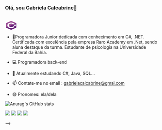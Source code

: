 ### Olá, sou Gabriela Calcabrine👋

<div style="display: inline_block"><br>  
  <img align="center" alt="Rafa-Csharp" height="30" width="40" src="https://raw.githubusercontent.com/devicons/devicon/master/icons/csharp/csharp-original.svg"> 
</div>

- 🌱Programadora Junior dedicada com conhecimento em C#, .NET. Certificada com excelência pela empresa Raro Academy em .Net, sendo aluna destaque da turma. Estudante de psicologia na Universidade Federal da Bahia. 

- 💻 Programadora back-end
- 📘  Atualmente estudando C#, Java, SQL...
- 📫 Contate-me no email : gabrielacalcabrine@gmai.com
- 😄 Pronomes: ela/dela

![Anurag's GitHub stats](https://github-readme-stats.vercel.app/api?username=gabrielacalcabrine&show_icons=true&theme=transparent)

</details>
<div>   
  <a href="https://www.instagram.com/gcalcabrine/" target="_blank"><img src="https://img.shields.io/badge/-Instagram-%23E4405F?style=for-the-badge&logo=instagram&logoColor=white" target="_blank"></a> 	
 <a href="https://discord.com/channels/@me/1033009899430477876" target="_blank"><img src="https://img.shields.io/badge/Discord-7289DA?style=for-the-badge&logo=discord&logoColor=white" target="_blank"></a> 
  <a href = "mailto:gabrielacalcabrine@gmail.com"><img src="https://img.shields.io/badge/-Gmail-%23333?style=for-the-badge&logo=gmail&logoColor=white" target="_blank"></a>
  <a href="https:https://www.linkedin.com/in/gabriela-calcabrine-056065120/" target="_blank"><img src="https://img.shields.io/badge/-LinkedIn-%230077B5?style=for-the-badge&logo=linkedin&logoColor=white" target="_blank"></a> 
  
</div>

-->
